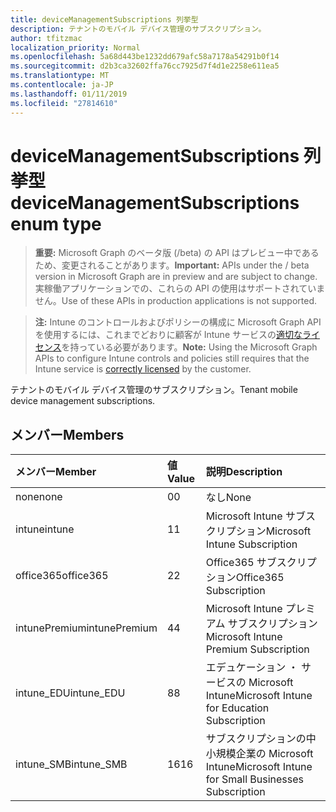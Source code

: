 ```yaml
---
title: deviceManagementSubscriptions 列挙型
description: テナントのモバイル デバイス管理のサブスクリプション。
author: tfitzmac
localization_priority: Normal
ms.openlocfilehash: 5a68d443be1232dd679afc58a7178a54291b0f14
ms.sourcegitcommit: d2b3ca32602ffa76cc7925d7f4d1e2258e611ea5
ms.translationtype: MT
ms.contentlocale: ja-JP
ms.lasthandoff: 01/11/2019
ms.locfileid: "27814610"
---
```

# <a name="devicemanagementsubscriptions-enum-type"></a><span data-ttu-id="45c0d-103">deviceManagementSubscriptions 列挙型</span><span class="sxs-lookup"><span data-stu-id="45c0d-103">deviceManagementSubscriptions enum type</span></span>

> <span data-ttu-id="45c0d-104">**重要:** Microsoft Graph のベータ版 (/beta) の API はプレビュー中であるため、変更されることがあります。</span><span class="sxs-lookup"><span data-stu-id="45c0d-104">**Important:** APIs under the / beta version in Microsoft Graph are in preview and are subject to change.</span></span> <span data-ttu-id="45c0d-105">実稼働アプリケーションでの、これらの API の使用はサポートされていません。</span><span class="sxs-lookup"><span data-stu-id="45c0d-105">Use of these APIs in production applications is not supported.</span></span>

> <span data-ttu-id="45c0d-106">**注:** Intune のコントロールおよびポリシーの構成に Microsoft Graph API を使用するには、これまでどおりに顧客が Intune サービスの[適切なライセンス](https://go.microsoft.com/fwlink/?linkid=839381)を持っている必要があります。</span><span class="sxs-lookup"><span data-stu-id="45c0d-106">**Note:** Using the Microsoft Graph APIs to configure Intune controls and policies still requires that the Intune service is [correctly licensed](https://go.microsoft.com/fwlink/?linkid=839381) by the customer.</span></span>

<span data-ttu-id="45c0d-107">テナントのモバイル デバイス管理のサブスクリプション。</span><span class="sxs-lookup"><span data-stu-id="45c0d-107">Tenant mobile device management subscriptions.</span></span>
## <a name="members"></a><span data-ttu-id="45c0d-108">メンバー</span><span class="sxs-lookup"><span data-stu-id="45c0d-108">Members</span></span>
|<span data-ttu-id="45c0d-109">メンバー</span><span class="sxs-lookup"><span data-stu-id="45c0d-109">Member</span></span>|<span data-ttu-id="45c0d-110">値</span><span class="sxs-lookup"><span data-stu-id="45c0d-110">Value</span></span>|<span data-ttu-id="45c0d-111">説明</span><span class="sxs-lookup"><span data-stu-id="45c0d-111">Description</span></span>|
|:---|:---|:---|
|<span data-ttu-id="45c0d-112">none</span><span class="sxs-lookup"><span data-stu-id="45c0d-112">none</span></span>|<span data-ttu-id="45c0d-113">0</span><span class="sxs-lookup"><span data-stu-id="45c0d-113">0</span></span>|<span data-ttu-id="45c0d-114">なし</span><span class="sxs-lookup"><span data-stu-id="45c0d-114">None</span></span>|
|<span data-ttu-id="45c0d-115">intune</span><span class="sxs-lookup"><span data-stu-id="45c0d-115">intune</span></span>|<span data-ttu-id="45c0d-116">1</span><span class="sxs-lookup"><span data-stu-id="45c0d-116">1</span></span>|<span data-ttu-id="45c0d-117">Microsoft Intune サブスクリプション</span><span class="sxs-lookup"><span data-stu-id="45c0d-117">Microsoft Intune Subscription</span></span>|
|<span data-ttu-id="45c0d-118">office365</span><span class="sxs-lookup"><span data-stu-id="45c0d-118">office365</span></span>|<span data-ttu-id="45c0d-119">2</span><span class="sxs-lookup"><span data-stu-id="45c0d-119">2</span></span>|<span data-ttu-id="45c0d-120">Office365 サブスクリプション</span><span class="sxs-lookup"><span data-stu-id="45c0d-120">Office365 Subscription</span></span>|
|<span data-ttu-id="45c0d-121">intunePremium</span><span class="sxs-lookup"><span data-stu-id="45c0d-121">intunePremium</span></span>|<span data-ttu-id="45c0d-122">4</span><span class="sxs-lookup"><span data-stu-id="45c0d-122">4</span></span>|<span data-ttu-id="45c0d-123">Microsoft Intune プレミアム サブスクリプション</span><span class="sxs-lookup"><span data-stu-id="45c0d-123">Microsoft Intune Premium Subscription</span></span>|
|<span data-ttu-id="45c0d-124">intune_EDU</span><span class="sxs-lookup"><span data-stu-id="45c0d-124">intune_EDU</span></span>|<span data-ttu-id="45c0d-125">8</span><span class="sxs-lookup"><span data-stu-id="45c0d-125">8</span></span>|<span data-ttu-id="45c0d-126">エデュケーション ・ サービスの Microsoft Intune</span><span class="sxs-lookup"><span data-stu-id="45c0d-126">Microsoft Intune for Education Subscription</span></span>|
|<span data-ttu-id="45c0d-127">intune_SMB</span><span class="sxs-lookup"><span data-stu-id="45c0d-127">intune_SMB</span></span>|<span data-ttu-id="45c0d-128">16</span><span class="sxs-lookup"><span data-stu-id="45c0d-128">16</span></span>|<span data-ttu-id="45c0d-129">サブスクリプションの中小規模企業の Microsoft Intune</span><span class="sxs-lookup"><span data-stu-id="45c0d-129">Microsoft Intune for Small Businesses Subscription</span></span>|





